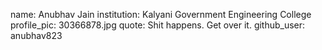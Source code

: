 name: Anubhav Jain
institution: Kalyani Government Engineering College
profile_pic: 30366878.jpg
quote: Shit happens. Get over it.
github_user: anubhav823
